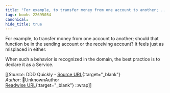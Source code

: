 ```yaml
---
title: "For example, to transfer money from one account to another; ..."
tags: books-22695054
canonical: 
hide_title: true
---
```


For example, to transfer money from one account to another; should that function be in the sending account or the receiving account? It feels just as misplaced in either.

When such a behavior is recognized in the domain, the best practice is to declare it as a Service.


[[_Source_: DDD Quickly - [Source URL](){:target="_blank"}<br>
_Author_: UnknownAuthor<br>
[Readwise URL](https://readwise.io/open/446271386){:target="_blank"}
::wrap]]